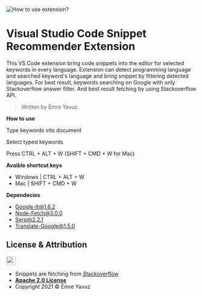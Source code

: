 ![How to use extension?](https://github.com/emreyvz/Vscode-Snippet-Recommender-Extension/blob/main/ExtensionGIF.gif?raw=true "How to use extension?")

# Visual Studio Code Snippet Recommender Extension

This VS Code extension bring code snippets into the editor for selected keywords in every language. Extension can detect programming language and searched keyword's language and bring snippet by filtering detected languages. For best result, keywords searching on Google with only Stackoverflow answer filter. And best result fetching by using Stackoverflow API.

> Written by Emre Yavuz.


**How to use**

Type keywords into document

Select typed keywords

Press CTRL + ALT + W  (SHIFT + CMD + W for Mac) 


**Avaible shortcut keys**

- Windows | CTRL + ALT + W
- Mac | SHIFT + CMD + W


**Dependecies**
- Google-It@1.6.2
- Node-Fetch@3.0.0
- Serp@2.2.1
- Translate-Google@1.5.0


## License & Attribution

<img src="https://opensource.org/files/osi_keyhole_300X300_90ppi_0.png" height="24" width="24">

- Snippets are fetching from [Stackoverflow](https://stackoverflow.com)
- **[Apache 2.0 License](https://www.apache.org/licenses/LICENSE-2.0)**
- Copyright 2021 © Emre Yavuz
